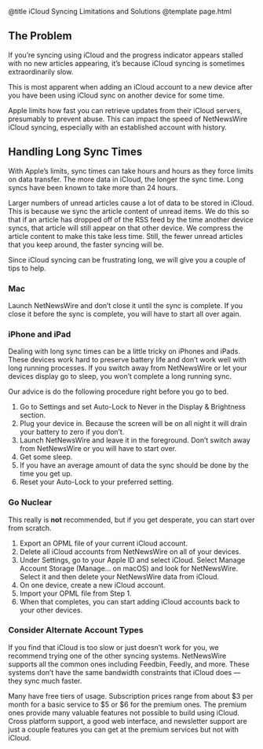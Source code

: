 @title iCloud Syncing Limitations and Solutions
@template page.html

## The Problem

If you’re syncing using iCloud and the progress indicator appears stalled with no new articles appearing, it’s because iCloud syncing is sometimes extraordinarily slow.

This is most apparent when adding an iCloud account to a new device after you have been using iCloud sync on another device for some time.

Apple limits how fast you can retrieve updates from their iCloud servers, presumably to prevent abuse. This can impact the speed of NetNewsWire iCloud syncing, especially with an established account with history.

## Handling Long Sync Times

With Apple’s limits, sync times can take hours and hours as they force limits on data transfer. The more data in iCloud, the longer the sync time. Long syncs have been known to take more than 24 hours.

Larger numbers of unread articles cause a lot of data to be stored in iCloud. This is because we sync the article content of unread items. We do this so that if an article has dropped off of the RSS feed by the time another device syncs, that article will still appear on that other device. We compress the article content to make this take less time. Still, the fewer unread articles that you keep around, the faster syncing will be.

Since iCloud syncing can be frustrating long, we will give you a couple of tips to help.

### Mac

Launch NetNewsWire and don’t close it until the sync is complete. If you close it before the sync is complete, you will have to start all over again.

### iPhone and iPad

Dealing with long sync times can be a little tricky on iPhones and iPads. These devices work hard to preserve battery life and don’t work well with long running processes. If you switch away from NetNewsWire or let your devices display go to sleep, you won’t complete a long running sync.

Our advice is do the following procedure right before you go to bed.

1. Go to Settings and set Auto-Lock to Never in the Display & Brightness section.
2. Plug your device in. Because the screen will be on all night it will drain your battery to zero if you don’t.
3. Launch NetNewsWire and leave it in the foreground. Don’t switch away from NetNewsWire or you will have to start over.
4. Get some sleep.
5. If you have an average amount of data the sync should be done by the time you get up.
6. Reset your Auto-Lock to your preferred setting.

### Go Nuclear

This really is **not** recommended, but if you get desperate, you can start over from scratch.

1. Export an OPML file of your current iCloud account.
2. Delete all iCloud accounts from NetNewsWire on all of your devices.
3. Under Settings, go to your Apple ID and select iCloud. Select Manage Account Storage (Manage... on macOS) and look for
NetNewsWire. Select it and then delete your NetNewsWire data from iCloud.
4. On one device, create a new iCloud account.
5. Import your OPML file from Step 1.
6. When that completes, you can start adding iCloud accounts back to your other devices.

### Consider Alternate Account Types

If you find that iCloud is too slow or just doesn’t work for you, we recommend trying one of the other syncing systems. NetNewsWire supports all the common ones including Feedbin, Feedly, and more. These systems don’t have the same bandwidth constraints that iCloud does — they sync much faster.

Many have free tiers of usage. Subscription prices range from about $3 per month for a basic service to $5 or $6 for the premium ones. The premium ones provide many valuable features not possible to build using iCloud. Cross platform support, a good web interface, and newsletter support are just a couple features you can get at the premium services but not with iCloud.
